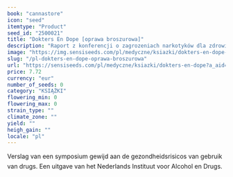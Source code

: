 ```yaml
---
book: "cannastore"
icon: "seed"
itemtype: "Product"
seed_id: "2500021"
title: "Dokters En Dope [oprawa broszurowa]"
description: "Raport z konferencji o zagrozeniach narkotyków dla zdrowia (jez. holenderski). Opublikowany przez Holenderski Instytut Alkoholu i Narkotyków. Kup tutaj."
image: "https://img.sensiseeds.com/pl/medyczne/ksiazki/dokters-en-dope-image.png"
slug: "/pl-dokters-en-dope-oprawa-broszurowa"
url: "https://sensiseeds.com/pl/medyczne/ksiazki/dokters-en-dope?a_aid=cannastore"
price: 7.72
currency: "eur"
number_of_seeds: 0
category: "KSIĄŻKI"
flowering_min: 0
flowering_max: 0
strain_type: ""
climate_zone: ""
yield: ""
heigh_gain: ""
locale: "pl"
---
```

Verslag van een symposium gewijd aan de gezondheidsrisicos van gebruik van drugs. Een uitgave van het Nederlands Instituut voor Alcohol en Drugs.
